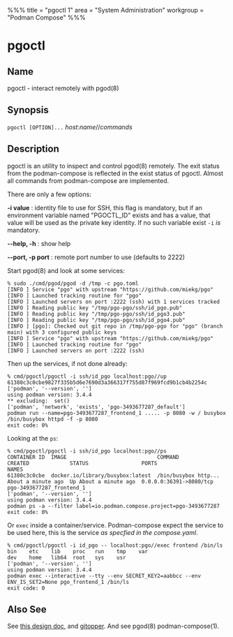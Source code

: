%%%
title = "pgoctl 1"
area = "System Administration"
workgroup = "Podman Compose"
%%%

pgoctl
=====

## Name

pgoctl - interact remotely with pgod(8)

## Synopsis

`pgoctl [OPTION]...` *host*:*name*//*commands*

## Description

pgoctl is an utility to inspect and control pgod(8) remotely. The exit status from the
podman-compose is reflected in the exist status of pgoctl. Almost all commands from podman-compose
are implemented.

There are only a few options:

**-i value**
: identity file to use for SSH, this flag is mandatory, but if an environment variable named
"PGOCTL_ID" exists and has a value, that value will be used as the private key identity. If no
such variable exist `-i` _is_ mandatory.

**--help, -h**
:  show help

**--port, -p port**
:  remote port number to use (defaults to 2222)

Start pgod(8) and look at some services:

~~~
% sudo ./cmd/pgod/pgod -d /tmp -c pgo.toml
[INFO ] Service "pgo" with upstream "https://github.com/miekg/pgo"
[INFO ] Launched tracking routine for "pgo"
[INFO ] Launched servers on port :2222 (ssh) with 1 services tracked
[INFO ] Reading public key "/tmp/pgo-pgo/ssh/id_pgo.pub"
[INFO ] Reading public key "/tmp/pgo-pgo/ssh/id_pgo3.pub"
[INFO ] Reading public key "/tmp/pgo-pgo/ssh/id_pgo4.pub"
[INFO ] [pgo]: Checked out git repo in /tmp/pgo-pgo for "pgo" (branch main) with 3 configured public keys
[INFO ] Service "pgo" with upstream "https://github.com/miekg/pgo"
[INFO ] Launched tracking routine for "pgo"
[INFO ] Launched servers on port :2222 (ssh)
~~~

Then up the services, if not done already:

~~~
% cmd/pgoctl/pgoctl -i ssh/id_pgo localhost:pgo//up
61380c3c0cbe9827f335b5d6e7690d3a366317f755d87f969fcd9b1cb4b2254c
['podman', '--version', '']
using podman version: 3.4.4
** excluding:  set()
['podman', 'network', 'exists', 'pgo-3493677287_default']
podman run --name=pgo-3493677287_frontend_1 ..... -p 8080 -w / busybox /bin/busybox httpd -f -p 8080
exit code: 0%
~~~

Looking at the `ps`:

~~~
% cmd/pgoctl/pgoctl -i ssh/id_pgo localhost:pgo//ps
CONTAINER ID  IMAGE                             COMMAND               CREATED             STATUS                 PORTS                    NAMES
61380c3c0cbe  docker.io/library/busybox:latest  /bin/busybox http...  About a minute ago  Up About a minute ago  0.0.0.0:36391->8080/tcp  pgo-3493677287_frontend_1
['podman', '--version', '']
using podman version: 3.4.4
podman ps -a --filter label=io.podman.compose.project=pgo-3493677287
exit code: 0%
~~~

Or `exec` inside a container/service. Podman-compose expect the service to be used here, this is the
service *as specfied in the compose.yaml*.

~~~
% cmd/pgoctl/pgoctl -i id_pgo -- localhost:pgo//exec frontend /bin/ls
bin    etc    lib    proc   run    tmp    var
dev    home   lib64  root   sys    usr
['podman', '--version', '']
using podman version: 3.4.4
podman exec --interactive --tty --env SECRET_KEY2=aabbcc --env ENV_IS_SET2=None pgo_frontend_1 /bin/ls
exit code: 0
~~~

## Also See

See [this design doc](https://miek.nl/2022/november/15/provisioning-services/), and
[gitopper](https://github.com/miekg/gitopper). And see pgod(8) podman-compose(1).
